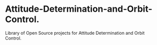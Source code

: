 # Attitude-Determination-and-Orbit-Control.
Library of Open Source projects for Attitude Determination and Orbit Control. 
